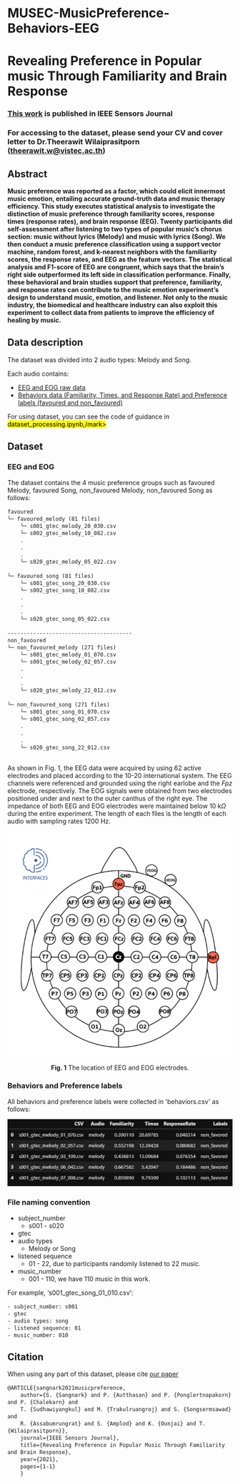 # MUSEC-MusicPreference-Behaviors-EEG

# Revealing Preference in Popular music Through Familiarity and Brain Response
### [This work](https://doi.org/10.1109/JSEN.2021.3073040) is published in IEEE Sensors Journal 

### For accessing to the dataset, please send your CV and cover letter to Dr.Theerawit Wilaiprasitporn (theerawit.w@vistec.ac.th)

## Abstract

**Music preference was reported as a factor, which could elicit innermost music emotion, entailing accurate ground-truth data and music therapy efficiency. This study executes statistical analysis to investigate the distinction of music preference through familiarity scores, response times (response rates), and brain response (EEG). Twenty participants did self-assessment after listening to two types of popular music’s chorus section: music without lyrics (Melody) and music with lyrics (Song). We then conduct a music preference classification using a support vector machine, random forest, and k-nearest neighbors with the familiarity scores, the response rates, and EEG as the feature vectors. The statistical analysis and F1-score of EEG are congruent, which says that the brain’s right side outperformed its left side in classification performance. Finally, these behavioral and brain studies support that preference, familiarity, and response rates can contribute to the music emotion experiment’s design to understand music, emotion, and listener. Not only to the music industry, the biomedical and healthcare industry can also exploit this experiment to collect data from patients to improve the efficiency of healing by music.**

## Data description
The dataset was divided into 2 audio types: Melody and Song.

Each audio contains:
* [EEG and EOG raw data](#eeg_eog_dataset)
* [Behaviors data (Familiarity, Times, and Response Rate) and Preference labels (favoured and non_favoured)](#behaviors_labels_dataset)

For using dataset, you can see the code of guidance in <mark>dataset_processing.ipynb,/mark>
## Dataset 
<h3 id="eeg_eog_dataset">EEG and EOG</h3>
<!-- <br>EEG and EOG -->

The dataset contains the 4 music preference groups such as favoured Melody, favoured Song, non_favoured Melody, non_favoured Song as follows:

```
favoured
└─ favoured_melody (81 files)
    └─ s001_gtec_melody_20_030.csv
    └─ s002_gtec_melody_10_082.csv
    .
    .
    .
    └─ s020_gtec_melody_05_022.csv
    
└─ favoured_song (81 files)
    └─ s001_gtec_song_20_030.csv
    └─ s002_gtec_song_10_082.csv
    .
    .
    .
    └─ s020_gtec_song_05_022.csv
    
---------------------------------------
non_favoured
└─ non_favoured_melody (271 files)
    └─ s001_gtec_melody_01_070.csv
    └─ s001_gtec_melody_02_057.csv
    .
    .
    .
    └─ s020_gtec_melody_22_012.csv
    
└─ non_favoured_song (271 files)
    └─ s001_gtec_song_01_070.csv
    └─ s001_gtec_song_02_057.csv
    .
    .
    .
    └─ s020_gtec_song_22_012.csv


```
<!-- Each .csv file contains 64 columns as follows: 
* EEG: 62 channels (Columns 1-62)
* EOG: 2 channels (Columns 63-64) -->

As shown in Fig. 1, the EEG data were acquired by using 62 active electrodes and placed according to the 10-20 international system. The EEG channels were referenced and grounded using the right earlobe and the $Fpz$ electrode, respectively. The EOG signals were obtained from two electrodes positioned under and next to the outer canthus of the right eye. The impedance of both EEG and EOG electrodes were maintained below 10 k$\Omega$ during the entire experiment. The length of each files is the length of each audio with sampling rates 1200 Hz.
    
<p align='center'>
<img src="./fig/EEG_ch_location.png">
</p>
<p align='center'> <b>Fig. 1</b> The location of EEG and EOG electrodes.</p>


<h3 id="behaviors_labels_dataset">Behaviors and Preference labels</h3>
All behaviors and preference labels were collected in 'behaviors.csv' as follows:

<p align='center'>
<img src="./fig/behaviors_df.jpg">
</p>
    
    
<h3 id="filename_convention">File naming convention</h3>

* subject_number
    - s001 - s020
* gtec
* audio types
    - Melody or Song
* listened sequence
    - 01 - 22, due to participants randomly listened to 22 music.
* music_number
    - 001 - 110, we have 110 music in this work.
    
For example, ‘s001_gtec_song_01_010.csv’:
    
    - subject_number: s001
    - gtec
    - audio types: song
    - listened sequence: 01
    - music_number: 010
    
    
## Citation
When using any part of this dataset, please cite [our paper](https://doi.org/10.1109/JSEN.2021.3073040)

```
@ARTICLE{sangnark2021musicpreference,
    author={S. {Sangnark} and P. {Autthasan} and P. {Ponglertnapakorn} and P. {Chalekarn} and 
    T. {Sudhawiyangkul} and M. {Trakulruangroj} and S. {Songsermsawad} and
    R. {Assabumrungrat} and S. {Amplod} and K. {Ounjai} and T. {Wilaiprasitporn}},
    journal={IEEE Sensors Journal}, 
    title={Revealing Preference in Popular Music Through Familiarity and Brain Response}, 
    year={2021},
    pages={1-1}
    }
    
